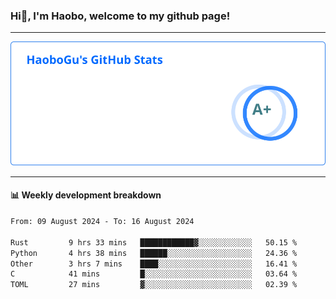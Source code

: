 <!--<h2 align="center"> Hi👋, I'm Haobo, welcome to my github page! </h2>-->
### Hi👋, I'm Haobo, welcome to my github page!
-------

<img href="https://github.com/HaoboGu" src="assets/stats.svg" alt="github stats" /> 

-------

#### 📊 **Weekly development breakdown**
<!--START_SECTION:waka-->

```txt
From: 09 August 2024 - To: 16 August 2024

Rust         9 hrs 33 mins   ████████████▓░░░░░░░░░░░░   50.15 %
Python       4 hrs 38 mins   ██████░░░░░░░░░░░░░░░░░░░   24.36 %
Other        3 hrs 7 mins    ████░░░░░░░░░░░░░░░░░░░░░   16.41 %
C            41 mins         █░░░░░░░░░░░░░░░░░░░░░░░░   03.64 %
TOML         27 mins         ▓░░░░░░░░░░░░░░░░░░░░░░░░   02.39 %
```

<!--END_SECTION:waka-->
<!--
backup url: https://github-readme-status-dusky-ten.vercel.app/api?username=HaoboGu&count_private=true&show_icons=true&theme=transparent&border_color=2f80ed
-->
<!--
**HaoboGu/HaoboGu** is a ✨ _special_ ✨ repository because its `README.md` (this file) appears on your GitHub profile.

Here are some ideas to get you started:

- 🔭 I’m currently working on AI-assisted programming tools
- 🌱 I’m currently learning ...
- 👯 I’m looking to collaborate on ...
- 🤔 I’m looking for help with ...
- 💬 Ask me about ...
- 📫 How to reach me: ...
- 😄 Pronouns: ...
- ⚡ Fun fact: ...
-->
